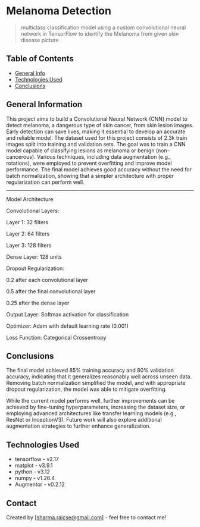 # Melanoma Detection
> multiclass classification model using a custom convolutional neural network in TensorFlow to identify the Melanoma from given skin disease picture

## Table of Contents
* [General Info](#general-information)
* [Technologies Used](#technologies-used)
* [Conclusions](#conclusions)

<!-- You can include any other section that is pertinent to your problem -->

## General Information
This project aims to build a Convolutional Neural Network (CNN) model to detect melanoma, a dangerous type of skin cancer, from skin lesion images. Early detection can save lives, making it essential to develop an accurate and reliable model.
The dataset used for this project consists of 2.3k train images  split into training and validation sets. The goal was to train a CNN model capable of classifying lesions as melanoma or benign (non-cancerous).
Various techniques, including data augmentation (e.g., rotations), were employed to prevent overfitting and improve model performance. The final model achieves good accuracy without the need for batch normalization, showing that a simpler architecture with proper regularization can perform well.


---

Model Architecture

Convolutional Layers:

Layer 1: 32 filters

Layer 2: 64 filters

Layer 3: 128 filters


Dense Layer: 128 units

Dropout Regularization:

0.2 after each convolutional layer

0.5 after the final convolutional layer

0.25 after the dense layer


Output Layer: Softmax activation for classification

Optimizer: Adam with default learning rate (0.001)

Loss Function: Categorical Crossentropy


## Conclusions
The final model achieved 85% training accuracy and 80% validation accuracy, indicating that it generalizes reasonably well across unseen data. Removing batch normalization simplified the model, and with appropriate dropout regularization, the model was able to mitigate overfitting.

While the current model performs well, further improvements can be achieved by fine-tuning hyperparameters, increasing the dataset size, or employing advanced architectures like transfer learning models (e.g., ResNet or InceptionV3). Future work will also explore additional augmentation strategies to further enhance generalization.


## Technologies Used
- tensorflow - v2.17
- matplot - v3.9.1
- python - v3.12
- numpy - v1.26.4
- Augmentor - v0.2.12
<!-- As the libraries versions keep on changing, it is recommended to mention the version of library used in this project -->


## Contact
Created by [sharma.rajcse@gmail.com] - feel free to contact me!


<!-- Optional -->
<!-- ## License -->
<!-- This project is open source and available under the [... License](). -->

<!-- You don't have to include all sections - just the one's relevant to your project -->
